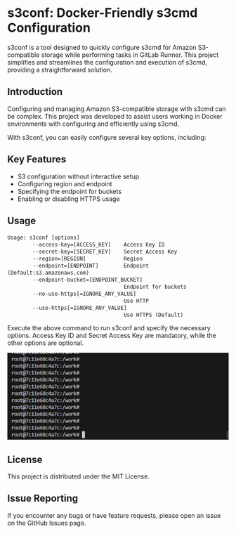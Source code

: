 # s3conf: Docker-Friendly s3cmd Configuration

s3conf is a tool designed to quickly configure s3cmd for Amazon S3-compatible storage while performing tasks in GitLab Runner. This project simplifies and streamlines the configuration and execution of s3cmd, providing a straightforward solution.

## Introduction

Configuring and managing Amazon S3-compatible storage with s3cmd can be complex. This project was developed to assist users working in Docker environments with configuring and efficiently using s3cmd.

With s3conf, you can easily configure several key options, including:

## Key Features

- S3 configuration without interactive setup
- Configuring region and endpoint
- Specifying the endpoint for buckets
- Enabling or disabling HTTPS usage

## Usage

```
Usage: s3conf [options]
        --access-key=[ACCESS_KEY]    Access Key ID
        --secret-key=[SECRET_KEY]    Secret Access Key
        --region=[REGION]            Region
        --endpoint=[ENDPOINT]        Endpoint (Default:s3.amazonaws.com)
        --endpoint-bucket=[ENDPOINT_BUCKET]
                                     Endpoint for buckets
        --no-use-https[=IGNORE_ANY_VALUE]
                                     Use HTTP
        --use-https[=IGNORE_ANY_VALUE]
                                     Use HTTPS (Default)
```


Execute the above command to run s3conf and specify the necessary options. Access Key ID and Secret Access Key are mandatory, while the other options are optional.

![Usage of s3conf](https://raw.githubusercontent.com/labeldock/s3conf/main/contents/s3conf-example.gif)

## License

This project is distributed under the MIT License.

## Issue Reporting

If you encounter any bugs or have feature requests, please open an issue on the GitHub Issues page.

